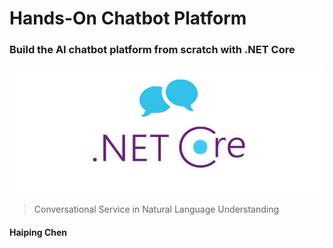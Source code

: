 



# Hands-On Chatbot Platform

### Build the AI chatbot platform from scratch with .NET Core

![front-cover-image](static/front-cover.jpg)

> Conversational Service in Natural Language Understanding



#### 																**Haiping Chen**